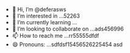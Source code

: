 - 👋 Hi, I’m @deferasws
- 👀 I’m interested in ...52263
- 🌱 I’m currently learning ...
- 💞️ I’m looking to collaborate on ...ads456996
- 📫 How to reach me ...rr55555dfdf
- 😄 Pronouns: ...sdfdsf15456526225454
asd
<!---5445sdf455dhf5445
deferasws/deferasws is a ✨ special ✨ repository because its `README.md` (this file) appears on your GitHub profile.475
You can click the Preview link to take a look at your changes.2062werw
--->
